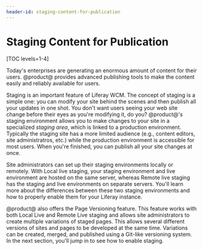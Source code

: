 ```yaml
---
header-id: staging-content-for-publication
---
```


# Staging Content for Publication

[TOC levels=1-4]

Today's enterprises are generating an enormous amount of content for their
users. @product@ provides advanced publishing tools to make the content easily and
reliably available for users.

Staging is an important feature of Liferay WCM. The concept of staging is a
simple one: you can modify your site behind the scenes and then publish all your
updates in one shot. You don't want users seeing your web site change before
their eyes as you're modifying it, do you? @product@'s staging environment allows
you to make changes to your site in a specialized *staging area*, which is
linked to a production environment. Typically the staging site has a more
limited audience (e.g., content editors, site administratros, etc.) while the
production environment is accessible for most users. When you're finished, you
can publish all your site changes at once.

Site administrators can set up their staging environments locally or remotely.
With Local live staging, your staging environment and live environment are
hosted on the same server, whereas Remote live staging has the staging and live
environments on separate servers. You'll learn more about the differences
between these two staging environments and how to properly enable them for your
Liferay instance.

@product@ also offers the Page Versioning feature. This feature works with both
Local Live and Remote Live staging and allows site administrators to create
multiple variations of staged pages. This allows several different versions of
sites and pages to be developed at the same time. Variations can be created,
merged, and published using a Git-like versioning system. In the next section,
you'll jump in to see how to enable staging.
